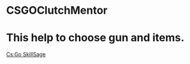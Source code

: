 # CSGOClutchMentor
# This help to choose gun and items.
[Cs:Go SkillSage]((https://arskakoo.github.io/CSGO-SkillSage/))
